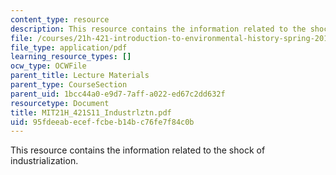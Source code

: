 ```yaml
---
content_type: resource
description: This resource contains the information related to the shock of industrialization.
file: /courses/21h-421-introduction-to-environmental-history-spring-2011/95fdeeabeceffcbeb14bc76fe7f84c0b_MIT21H_421S11_Industrlztn.pdf
file_type: application/pdf
learning_resource_types: []
ocw_type: OCWFile
parent_title: Lecture Materials
parent_type: CourseSection
parent_uid: 1bcc44a0-e9d7-7aff-a022-ed67c2dd632f
resourcetype: Document
title: MIT21H_421S11_Industrlztn.pdf
uid: 95fdeeab-ecef-fcbe-b14b-c76fe7f84c0b
---
```

This resource contains the information related to the shock of industrialization.

